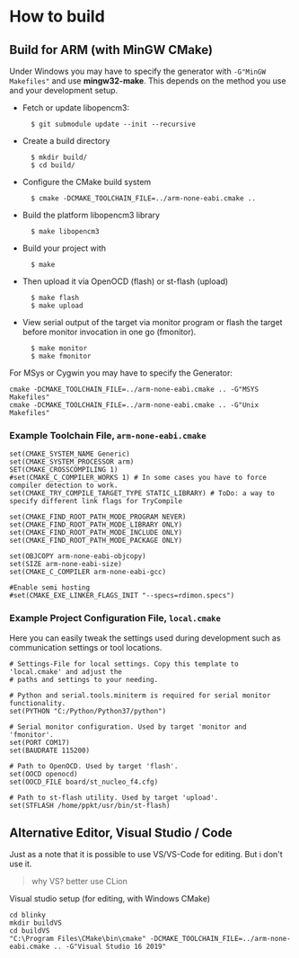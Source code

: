 # How to build

## Build for ARM (with MinGW CMake) ##

Under Windows you may have to specify the generator with `-G"MinGW Makefiles"` and use 
**mingw32-make**. This depends on the method you use and your development setup.

- Fetch or update libopencm3: 
    
        $ git submodule update --init --recursive

- Create a build directory 

        $ mkdir build/
        $ cd build/

- Configure the CMake build system 

        $ cmake -DCMAKE_TOOLCHAIN_FILE=../arm-none-eabi.cmake ..
        
- Build the platform libopencm3 library

        $ make libopencm3
        
- Build your project with

        $ make 
        
- Then upload it via OpenOCD (flash) or st-flash (upload) 

        $ make flash
        $ make upload
        
- View serial output of the target via monitor program or flash the target before
  monitor invocation in one go (fmonitor).

        $ make monitor
        $ make fmonitor

For MSys or Cygwin you may have to specify the Generator: 

    cmake -DCMAKE_TOOLCHAIN_FILE=../arm-none-eabi.cmake .. -G"MSYS Makefiles"
    cmake -DCMAKE_TOOLCHAIN_FILE=../arm-none-eabi.cmake .. -G"Unix Makefiles"


### Example Toolchain File, `arm-none-eabi.cmake` ###

    set(CMAKE_SYSTEM_NAME Generic)
    set(CMAKE_SYSTEM_PROCESSOR arm)
    SET(CMAKE_CROSSCOMPILING 1)
    #set(CMAKE_C_COMPILER_WORKS 1) # In some cases you have to force compiler detection to work.
    set(CMAKE_TRY_COMPILE_TARGET_TYPE STATIC_LIBRARY) # ToDo: a way to specify different link flags for TryCompile
    
    set(CMAKE_FIND_ROOT_PATH_MODE_PROGRAM NEVER)
    set(CMAKE_FIND_ROOT_PATH_MODE_LIBRARY ONLY)
    set(CMAKE_FIND_ROOT_PATH_MODE_INCLUDE ONLY)
    set(CMAKE_FIND_ROOT_PATH_MODE_PACKAGE ONLY)
    
    set(OBJCOPY arm-none-eabi-objcopy)
    set(SIZE arm-none-eabi-size)
    set(CMAKE_C_COMPILER arm-none-eabi-gcc)
    
    #Enable semi hosting
    #set(CMAKE_EXE_LINKER_FLAGS_INIT "--specs=rdimon.specs")


### Example Project Configuration File, `local.cmake` ###
Here you can easily tweak the settings used during development such as communication
settings or tool locations.

    # Settings-File for local settings. Copy this template to 'local.cmake' and adjust the
    # paths and settings to your needing.
    
    # Python and serial.tools.miniterm is required for serial monitor functionality.
    set(PYTHON "C:/Python/Python37/python")
    
    # Serial monitor configuration. Used by target 'monitor and 'fmonitor'.
    set(PORT COM17)
    set(BAUDRATE 115200)
    
    # Path to OpenOCD. Used by target 'flash'.
    set(OOCD openocd)
    set(OOCD_FILE board/st_nucleo_f4.cfg)
    
    # Path to st-flash utility. Used by target 'upload'.
    set(STFLASH /home/ppkt/usr/bin/st-flash)


## Alternative Editor, Visual Studio / Code ##
Just as a note that it is possible to use VS/VS-Code for editing. But i don't use it.
> why VS? better use CLion

Visual studio setup (for editing, with Windows CMake)

    cd blinky
    mkdir buildVS
    cd buildVS
    "C:\Program Files\CMake\bin\cmake" -DCMAKE_TOOLCHAIN_FILE=../arm-none-eabi.cmake .. -G"Visual Studio 16 2019"
    
